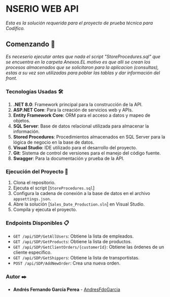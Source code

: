 # NSERIO WEB API

_Esta es la solución requerida para el proyecto de prueba técnica para Codifico._

## Comenzando 🚨

_Es neceserio ejecutar antes que nada el script "StoreProcedures.sql"  que se encuentra en la carpeta Anexos.EL motivo es que allí se crean los procesos almacenados que se solicitaron para la aplicacion (consultas), estas a su vez son utilizadas para poblar las tablas y dar información del front._

### Tecnologías Usadas 🛠️

1. **.NET 8.0**: Framework principal para la construcción de la API.
2. **ASP.NET Core**: Para la creación de servicios web y APIs.
3. **Entity Framework Core**: ORM para el acceso a datos y mapeo de objetos.
4. **SQL Server**: Base de datos relacional utilizada para almacenar la información.
5. **Stored Procedures**: Procedimientos almacenados en SQL Server para la lógica de negocio en la base de datos.
6. **Visual Studio**: IDE utilizado para el desarrollo del proyecto.
7. **Git**: Sistema de control de versiones para el manejo del código fuente.
8. **Swagger**: Para la documentación y prueba de la API.

### Ejecución del Proyecto 🚀

1. Clona el repositorio.
2. Ejecuta el script [`StoreProcedures.sql`]
3. Configura la cadena de conexión a la base de datos en el archivo `appsettings.json`.
4. Abre la solución [`Sales_Date_Production.sln`] en Visual Studio.
5. Compila y ejecuta el proyecto.

### Endpoints Disponibles 📋

- `GET /api/SDP/GetAllUsers`: Obtiene la lista de empleados.
- `GET /api/SDP/GetProducts`: Obtiene la lista de productos.
- `GET /api/SDP/GetClientOrders/{customerId}`: Obtiene las órdenes de un cliente específico.
- `GET /api/SDP/GetShippers`: Obtiene la lista de transportistas.
- `POST /api/SDP/AddNewOrder`: Crea una nueva orden.

### Autor ✒️

- **Andrés Fernando García Perea** - [AndresFdoGarcia](https://github.com/AndresFdoGarcia)

```
